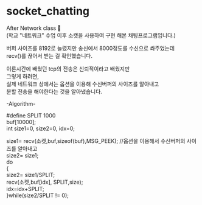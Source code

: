 # socket_chatting
After Network class 👑  
(학교 "네트워크" 수업 이후 소캣을 사용하여 구현 해본 채팅프로그램입니다.)  

버퍼 사이즈를 8192로 늘렸지만 송신에서 8000정도를 수신으로 쏴주었는데  
recv()를 끊어서 받는 걸 확인했습니다.  

이론시간에 배웠던 tcp의 전송은 신뢰적이라고 배웠지만   
그렇게 하려면,  
실제 네트워크 상에서는 옵션을 이용해 수신버퍼의 사이즈를 알아내고  
분할 전송을 해야한다는 것을 알아냈습니다.  

-Algorithm-  

#define SPLIT 1000  
buf[10000];  
int size1=0, size2=0, idx=0;  

size1= recv(소켓,buf,sizeof(buf),MSG_PEEK); //옵션을 이용해서 수신버퍼의 사이즈를 알아내고   
size2= size1;  
do  
{  
    size2= size1/SPLIT;  
    recv(소켓,buf[idx], SPLIT,size);  
    idx=idx+SPLIT;      
}while(size2/SPLIT != 0);  
